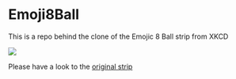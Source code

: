 # Emoji8Ball

This is a repo behind the clone of the Emojic 8 Ball strip from XKCD

<img src="http://imgs.xkcd.com/comics/emojic_8_ball.png"/>

Please have a look to the <a href="https://xkcd.com/1525/">original strip</a> 

